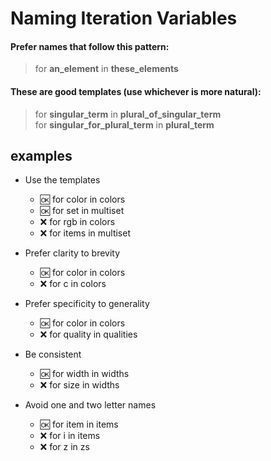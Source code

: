 # Naming Iteration Variables

#### Prefer names that follow this pattern:   

> for **an_element** in **these_elements**

#### These are good templates (use whichever is more natural):

> for **singular_term** in **plural_of_singular_term**  
> for **singular_for_plural_term** in **plural_term**
  

## examples
  
- Use the templates
  - :ok: for color in colors
  - :ok: for set in multiset
  - :x:  for rgb in colors
  - :x:  for items in multiset

- Prefer clarity to brevity  
  - :ok: for color in colors
  - :x:  for c in colors
  
- Prefer specificity to generality  
  - :ok: for color in colors
  - :x:  for quality in qualities

- Be consistent
  - :ok: for width in widths
  - :x:  for size in widths
  
- Avoid one and two letter names
  - :ok: for item in items
  - :x:  for i in items
  - :x:  for z in zs
  
